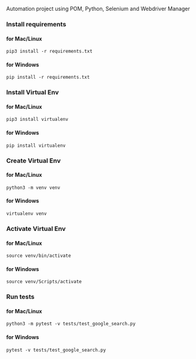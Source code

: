 Automation project using POM, Python, Selenium and Webdriver Manager

### Install requirements
#### for Mac/Linux
```pip3 install -r requirements.txt```
#### for Windows
```pip install -r requirements.txt```


### Install Virtual Env
#### for Mac/Linux
```pip3 install virtualenv```
#### for Windows
```pip install virtualenv```


### Create Virtual Env
#### for Mac/Linux
```python3 -m venv venv```
#### for Windows
```virtualenv venv```


### Activate Virtual Env
#### for Mac/Linux
```source venv/bin/activate```
#### for Windows
```source venv/Scripts/activate```


### Run tests
#### for Mac/Linux
```python3 -m pytest -v tests/test_google_search.py```
#### for Windows
```pytest -v tests/test_google_search.py```